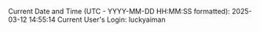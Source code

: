Current Date and Time (UTC - YYYY-MM-DD HH:MM:SS formatted): 2025-03-12 14:55:14
Current User's Login: luckyaiman
